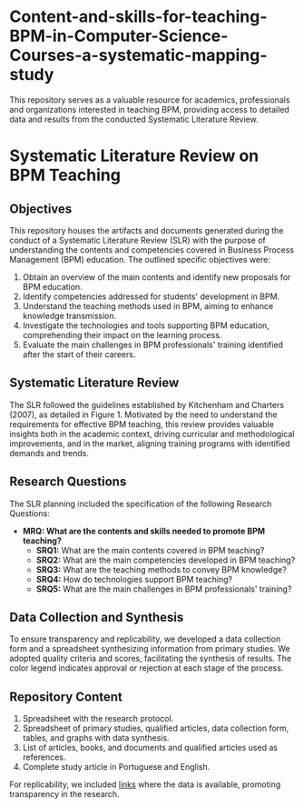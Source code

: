 # Content-and-skills-for-teaching-BPM-in-Computer-Science-Courses-a-systematic-mapping-study
This repository serves as a valuable resource for academics, professionals and organizations interested in teaching BPM, providing access to detailed data and results from the conducted Systematic Literature Review.

# Systematic Literature Review on BPM Teaching

## Objectives
This repository houses the artifacts and documents generated during the conduct of a Systematic Literature Review (SLR) with the purpose of understanding the contents and competencies covered in Business Process Management (BPM) education. The outlined specific objectives were:

1. Obtain an overview of the main contents and identify new proposals for BPM education.
2. Identify competencies addressed for students' development in BPM.
3. Understand the teaching methods used in BPM, aiming to enhance knowledge transmission.
4. Investigate the technologies and tools supporting BPM education, comprehending their impact on the learning process.
5. Evaluate the main challenges in BPM professionals' training identified after the start of their careers.

## Systematic Literature Review
The SLR followed the guidelines established by Kitchenham and Charters (2007), as detailed in Figure 1. Motivated by the need to understand the requirements for effective BPM teaching, this review provides valuable insights both in the academic context, driving curricular and methodological improvements, and in the market, aligning training programs with identified demands and trends.

## Research Questions
The SLR planning included the specification of the following Research Questions:

- **MRQ: What are the contents and skills needed to promote BPM teaching?**
  - **SRQ1:** What are the main contents covered in BPM teaching?
  - **SRQ2:** What are the main competencies developed in BPM teaching?
  - **SRQ3:** What are the teaching methods to convey BPM knowledge?
  - **SRQ4:** How do technologies support BPM teaching?
  - **SRQ5:** What are the main challenges in BPM professionals' training?

## Data Collection and Synthesis
To ensure transparency and replicability, we developed a data collection form and a spreadsheet synthesizing information from primary studies. We adopted quality criteria and scores, facilitating the synthesis of results. The color legend indicates approval or rejection at each stage of the process.

## Repository Content
1. Spreadsheet with the research protocol.
2. Spreadsheet of primary studies, qualified articles, data collection form, tables, and graphs with data synthesis.
3. List of articles, books, and documents and qualified articles used as references.
4. Complete study article in Portuguese and English.

For replicability, we included [links](#) where the data is available, promoting transparency in the research.
